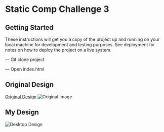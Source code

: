 # Static Comp Challenge 3
## Getting Started 
These instructions will get you a copy of the project up and running on your local machine for development and testing purposes. See deployment for notes on how to deploy the project on a live system.

— Git clone project 

— Open index.html

## Original Design
[Original Design](http://frontend.turing.io/projects/m1-static-comp-2.html)
![Original Image](https://cdn.dribbble.com/users/44126/screenshots/1315388/attachments/184703/job-summary.png)

## My Design
![Desktop Design]()
